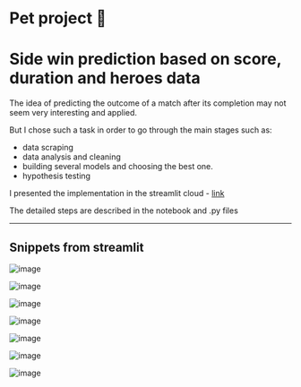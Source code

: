 # Pet project :space_invader:

# Side win prediction based on score, duration and heroes data

The idea of predicting the outcome of a match after its completion may not seem very interesting and applied.

But I chose such a task in order to go through the main stages such as: 
* data scraping
* data analysis and cleaning 
* building several models and choosing the best one.
* hypothesis testing


I presented the implementation in the streamlit cloud - [link](https://yanov2708-pet-1-app-kcwzyj.streamlit.app/)

The detailed steps are described in the notebook and .py files

---
## Snippets from streamlit

![image](https://user-images.githubusercontent.com/98317081/221990883-84319352-d421-4f7a-b1ce-5a6673faa9d4.png)

![image](https://user-images.githubusercontent.com/98317081/221991034-35ed5bbe-c730-44e2-83da-8565d30b0286.png)

![image](https://user-images.githubusercontent.com/98317081/221991097-4da1f645-a559-4c79-bc5a-a565422285d4.png)

![image](https://user-images.githubusercontent.com/98317081/221991308-6d0e6c74-54f3-4921-8e26-6b4cfc5666d5.png)

![image](https://user-images.githubusercontent.com/98317081/221991382-324cf2ae-d907-4817-b396-1c155804dfc4.png)

![image](https://user-images.githubusercontent.com/98317081/221991451-1db69ef9-dad4-45ee-b076-4e4bdd14f33f.png)

![image](https://user-images.githubusercontent.com/98317081/221991500-03bba036-172f-4772-b462-35972a11faca.png)
